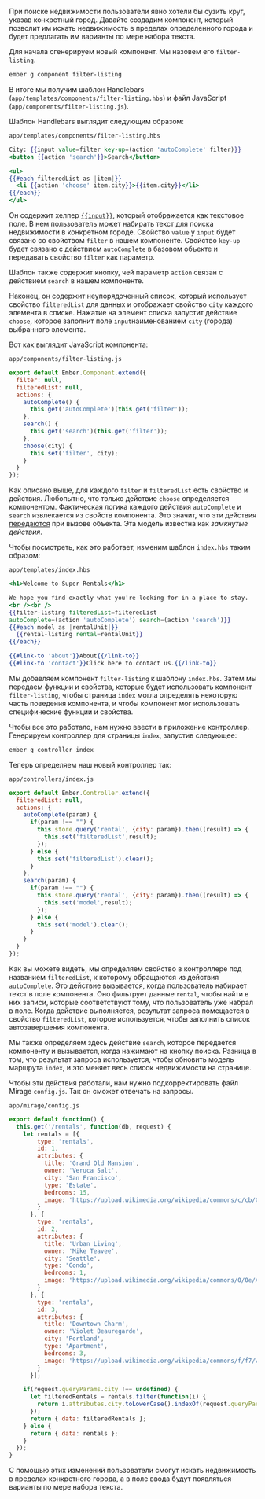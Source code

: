 При поиске недвижимости пользователи явно хотели бы сузить круг, указав конкретный город. Давайте создадим компонент, который позволит им искать недвижимость в пределах определенного города и будет предлагать им варианты по мере набора текста.

Для начала сгенерируем новый компонент. Мы назовем его `filter-listing`.

```bash
ember g component filter-listing
```

В итоге мы получим шаблон Handlebars (`app/templates/components/filter-listing.hbs`) и файл JavaScript (`app/components/filter-listing.js`).

Шаблон Handlebars выглядит следующим образом:

`app/templates/components/filter-listing.hbs`
```hbs
City: {{input value=filter key-up=(action 'autoComplete' filter)}} 
<button {{action 'search'}}>Search</button>

<ul>
{{#each filteredList as |item|}}
  <li {{action 'choose' item.city}}>{{item.city}}</li>
{{/each}}
</ul>
```

Он содержит хелпер [`{{input}}`](/v2/templates/input-helpers), который отображается как текстовое поле. В нем пользователь может набирать текст для поиска недвижимости в конкретном городе. Свойство `value` у `input` будет связано со свойством `filter` в нашем компоненте. Свойство `key-up` будет связано с действием `autoComplete` в базовом объекте и передавать свойство `filter` как параметр.

Шаблон также содержит кнопку, чей параметр `action` связан с действием `search` в нашем компоненте.

Наконец, он содержит неупорядоченный список, который использует свойство `filteredList` для данных и отображает свойство `city` каждого элемента в списке. Нажатие на элемент списка запустит действие `choose`, которое заполнит поле `input`наименованием `city` (города) выбранного элемента.

Вот как выглядит JavaScript компонента:

`app/components/filter-listing.js`
```js
export default Ember.Component.extend({
  filter: null,
  filteredList: null,
  actions: {
    autoComplete() {
      this.get('autoComplete')(this.get('filter'));
    },
    search() {
      this.get('search')(this.get('filter'));
    },
    choose(city) {
      this.set('filter', city);
    }
  }
});
```

Как описано выше, для каждого `filter` и `filteredList` есть свойство и действия.  Любопытно, что только действие `choose` определяется компонентом. Фактическая логика каждого действия `autoComplete` и `search` извлекается из свойств компонента. Это значит, что эти действия [передаются](/v2/components/triggering-changes-with-actions/#toc_passing-the-action-to-the-component) при вызове объекта. Эта модель известна как *замкнутые действия*.

Чтобы посмотреть, как это работает, изменим шаблон `index.hbs` таким образом:

`app/templates/index.hbs`
```hbs
<h1>Welcome to Super Rentals</h1>

We hope you find exactly what you're looking for in a place to stay.
<br /><br />
{{filter-listing filteredList=filteredList 
autoComplete=(action 'autoComplete') search=(action 'search')}}
{{#each model as |rentalUnit|}}
  {{rental-listing rental=rentalUnit}}
{{/each}}

{{#link-to 'about'}}About{{/link-to}}
{{#link-to 'contact'}}Click here to contact us.{{/link-to}}
```

Мы добавляем компонент `filter-listing` к шаблону `index.hbs`. Затем мы передаем функции и свойства, которые будет использовать компонент `filter-listing`, чтобы страница `index` могла определять некоторую часть поведения компонента, и чтобы компонент мог использовать специфические функции и свойства.

Чтобы все это работало, нам нужно ввести в приложение контроллер. Генерируем контроллер для страницы `index`, запустив следующее:

```bash
ember g controller index
```

Теперь определяем наш новый контроллер так:

`app/controllers/index.js`
```js
export default Ember.Controller.extend({
  filteredList: null,
  actions: {
    autoComplete(param) {
      if(param !== "") {
        this.store.query('rental', {city: param}).then((result) => {
          this.set('filteredList',result);
        });
      } else {
        this.set('filteredList').clear();
      }
    },
    search(param) {
      if(param !== "") {
        this.store.query('rental', {city: param}).then((result) => {
          this.set('model',result);
        });
      } else {
        this.set('model').clear();
      }
    }
  }
});
```

Как вы можете видеть, мы определяем свойство в контроллере под названием `filteredList`, к которому обращаются из действия `autoComplete`. Это действие вызывается, когда пользователь набирает текст в поле компонента. Оно фильтрует данные `rental`, чтобы найти в них записи, которые соответствуют тому, что пользователь уже набрал в поле. Когда действие выполняется, результат запроса помещается в свойство `filteredList`, которое используется, чтобы заполнить список автозавершения компонента.

Мы также определяем здесь действие `search`, которое передается компоненту и вызывается, когда нажимают на кнопку поиска. Разница в том, что результат запроса используется, чтобы обновить модель маршрута `index`, и это меняет весь список недвижимости на странице.

Чтобы эти действия работали, нам нужно подкорректировать файл Mirage `config.js`. Так он сможет отвечать на запросы.

`app/mirage/config.js`
```js
export default function() {
  this.get('/rentals', function(db, request) {
    let rentals = [{
        type: 'rentals',
        id: 1,
        attributes: {
          title: 'Grand Old Mansion',
          owner: 'Veruca Salt',
          city: 'San Francisco',
          type: 'Estate',
          bedrooms: 15,
          image: 'https://upload.wikimedia.org/wikipedia/commons/c/cb/Crane_estate_(5).jpg'
        }
      }, {
        type: 'rentals',
        id: 2,
        attributes: {
          title: 'Urban Living',
          owner: 'Mike Teavee',
          city: 'Seattle',
          type: 'Condo',
          bedrooms: 1,
          image: 'https://upload.wikimedia.org/wikipedia/commons/0/0e/Alfonso_13_Highrise_Tegucigalpa.jpg'
        }
      }, {
        type: 'rentals',
        id: 3,
        attributes: {
          title: 'Downtown Charm',
          owner: 'Violet Beauregarde',
          city: 'Portland',
          type: 'Apartment',
          bedrooms: 3,
          image: 'https://upload.wikimedia.org/wikipedia/commons/f/f7/Wheeldon_Apartment_Building_-_Portland_Oregon.jpg'
        }
      }];

    if(request.queryParams.city !== undefined) {
      let filteredRentals = rentals.filter(function(i) {
        return i.attributes.city.toLowerCase().indexOf(request.queryParams.city.toLowerCase()) !== -1;
      });
      return { data: filteredRentals };
    } else {
      return { data: rentals };
    }
  });
}
```

С помощью этих изменений пользователи смогут искать недвижимость в пределах конкретного города, а в поле ввода будут появляться варианты по мере набора текста.  